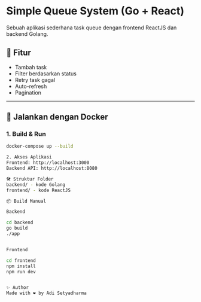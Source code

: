 # Simple Queue System  (Go + React)

Sebuah aplikasi sederhana task queue dengan frontend ReactJS dan backend Golang.

## 🚀 Fitur
- Tambah task
- Filter berdasarkan status
- Retry task gagal
- Auto-refresh
- Pagination

---

## 🐳 Jalankan dengan Docker

### 1. Build & Run

```bash
docker-compose up --build

2. Akses Aplikasi
Frontend: http://localhost:3000
Backend API: http://localhost:8080

🛠️ Struktur Folder
backend/ - kode Golang
frontend/ - kode ReactJS

📦 Build Manual

Backend

cd backend
go build
./app


Frontend

cd frontend
npm install
npm run dev


✨ Author
Made with ❤️ by Adi Setyadharma

